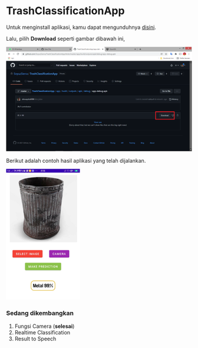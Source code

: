 # TrashClassificationApp

Untuk menginstall aplikasi, kamu dapat mengunduhnya [disini](app/build/outputs/apk/debug/app-debug.apk).    
     
Lalu, pilih **Download** seperti gambar dibawah ini,      
      
![app download](https://github.com/SoyuzSierra/assets/blob/main/images/app_download.png)            
       
       
       
Berikut adalah contoh hasil aplikasi yang telah dijalankan.      
       
<img src="https://github.com/SoyuzSierra/assets/blob/main/images/WhatsApp%20Image%202021-12-08%20at%2021.15.36.jpeg" alt="drawing" width="200"/>     
      
      
### Sedang dikembangkan
1. Fungsi Camera (**selesai**)
2. Realtime Classification
3. Result to Speech
